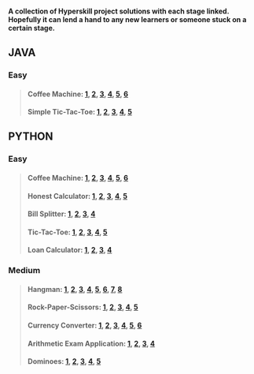 #### A collection of Hyperskill project solutions with each stage linked. Hopefully it can lend a hand to any new learners or someone stuck on a certain stage.


## JAVA

### Easy
> #### Coffee Machine: [1](https://github.com/PeterJSims/Hyperskill/tree/main/Java/Coffee%20Machine/step1), [2](https://github.com/PeterJSims/Hyperskill/tree/main/Java/Coffee%20Machine/step2), [3](https://github.com/PeterJSims/Hyperskill/tree/main/Java/Coffee%20Machine/step3), [4](https://github.com/PeterJSims/Hyperskill/tree/main/Java/Coffee%20Machine/step4), [5](https://github.com/PeterJSims/Hyperskill/tree/main/Java/Coffee%20Machine/step5), [6](https://github.com/PeterJSims/Hyperskill/tree/main/Java/Coffee%20Machine/step6)
> #### Simple Tic-Tac-Toe: [1](https://github.com/PeterJSims/Hyperskill/tree/main/Java/Simple%20Tic-Tac-Toe/step1), [2](https://github.com/PeterJSims/Hyperskill/tree/main/Java/Simple%20Tic-Tac-Toe/step2), [3](https://github.com/PeterJSims/Hyperskill/tree/main/Java/Simple%20Tic-Tac-Toe/step3), [4](https://github.com/PeterJSims/Hyperskill/tree/main/Java/Simple%20Tic-Tac-Toe/step4), [5](https://github.com/PeterJSims/Hyperskill/tree/main/Java/Simple%20Tic-Tac-Toe/step5)


## PYTHON

### Easy
> #### Coffee Machine: [1](https://github.com/PeterJSims/Hyperskill/tree/main/Python/Coffee%20Machine%20-%20PYTHON/Coffee%20Machine/task/stage_1), [2](https://github.com/PeterJSims/Hyperskill/tree/main/Python/Coffee%20Machine%20-%20PYTHON/Coffee%20Machine/task/stage_2), [3](https://github.com/PeterJSims/Hyperskill/tree/main/Python/Coffee%20Machine%20-%20PYTHON/Coffee%20Machine/task/stage_3), [4](https://github.com/PeterJSims/Hyperskill/tree/main/Python/Coffee%20Machine%20-%20PYTHON/Coffee%20Machine/task/stage_4), [5](https://github.com/PeterJSims/Hyperskill/tree/main/Python/Coffee%20Machine%20-%20PYTHON/Coffee%20Machine/task/stage_5), [6](https://github.com/PeterJSims/Hyperskill/tree/main/Python/Coffee%20Machine%20-%20PYTHON/Coffee%20Machine/task/machine)
> #### Honest Calculator: [1](https://github.com/PeterJSims/Hyperskill/tree/main/Python/Honest%20Calculator%20-%20PYTHON/Honest%20Calculator/step_1), [2](https://github.com/PeterJSims/Hyperskill/tree/main/Python/Honest%20Calculator%20-%20PYTHON/Honest%20Calculator/step_2), [3](https://github.com/PeterJSims/Hyperskill/tree/main/Python/Honest%20Calculator%20-%20PYTHON/Honest%20Calculator/step_3), [4](https://github.com/PeterJSims/Hyperskill/tree/main/Python/Honest%20Calculator%20-%20PYTHON/Honest%20Calculator/step_4), [5](https://github.com/PeterJSims/Hyperskill/tree/main/Python/Honest%20Calculator%20-%20PYTHON/Honest%20Calculator/task)
> #### Bill Splitter: [1](https://github.com/PeterJSims/Hyperskill/tree/main/Python/Bill%20Splitter%20-%20PYTHON/Bill%20Splitter/step_1), [2](https://github.com/PeterJSims/Hyperskill/tree/main/Python/Bill%20Splitter%20-%20PYTHON/Bill%20Splitter/step_2), [3](https://github.com/PeterJSims/Hyperskill/tree/main/Python/Bill%20Splitter%20-%20PYTHON/Bill%20Splitter/step_3), [4](https://github.com/PeterJSims/Hyperskill/tree/main/Python/Bill%20Splitter%20-%20PYTHON/Bill%20Splitter/task)
> #### Tic-Tac-Toe: [1](https://github.com/PeterJSims/Hyperskill/tree/main/Python/Simple%20Tic-Tac-Toe%20-%20PYTHON/Simple%20Tic-Tac-Toe/step_1), [2](https://github.com/PeterJSims/Hyperskill/tree/main/Python/Simple%20Tic-Tac-Toe%20-%20PYTHON/Simple%20Tic-Tac-Toe/step_2), [3](https://github.com/PeterJSims/Hyperskill/tree/main/Python/Simple%20Tic-Tac-Toe%20-%20PYTHON/Simple%20Tic-Tac-Toe/step_3), [4](https://github.com/PeterJSims/Hyperskill/tree/main/Python/Simple%20Tic-Tac-Toe%20-%20PYTHON/Simple%20Tic-Tac-Toe/step_4), [5](https://github.com/PeterJSims/Hyperskill/tree/main/Python/Simple%20Tic-Tac-Toe%20-%20PYTHON/Simple%20Tic-Tac-Toe/task)
> #### Loan Calculator: [1](https://github.com/PeterJSims/Hyperskill/tree/main/Python/Loan%20Calculator%20-%20PYTHON/Loan%20Calculator/step_1), [2](https://github.com/PeterJSims/Hyperskill/tree/main/Python/Loan%20Calculator%20-%20PYTHON/Loan%20Calculator/step_2), [3](https://github.com/PeterJSims/Hyperskill/tree/main/Python/Loan%20Calculator%20-%20PYTHON/Loan%20Calculator/step_3), [4](https://github.com/PeterJSims/Hyperskill/tree/main/Python/Loan%20Calculator%20-%20PYTHON/Loan%20Calculator/task/creditcalc)

### Medium
> #### Hangman: [1](https://github.com/PeterJSims/Hyperskill/tree/main/Python/Hangman%20-%20PYTHON/Hangman/step_1), [2](https://github.com/PeterJSims/Hyperskill/tree/main/Python/Hangman%20-%20PYTHON/Hangman/step_2), [3](https://github.com/PeterJSims/Hyperskill/tree/main/Python/Hangman%20-%20PYTHON/Hangman/step_3), [4](https://github.com/PeterJSims/Hyperskill/tree/main/Python/Hangman%20-%20PYTHON/Hangman/step_4), [5](https://github.com/PeterJSims/Hyperskill/tree/main/Python/Hangman%20-%20PYTHON/Hangman/step_5), [6](https://github.com/PeterJSims/Hyperskill/tree/main/Python/Hangman%20-%20PYTHON/Hangman/step_6), [7](https://github.com/PeterJSims/Hyperskill/tree/main/Python/Hangman%20-%20PYTHON/Hangman/step_7), [8](https://github.com/PeterJSims/Hyperskill/tree/main/Python/Hangman%20-%20PYTHON/Hangman/task/hangman)
> #### Rock-Paper-Scissors: [1](https://github.com/PeterJSims/Hyperskill/tree/main/Python/Rock-Paper-Scissors%20-%20PYTHON/Rock-Paper-Scissors/step_1), [2](https://github.com/PeterJSims/Hyperskill/tree/main/Python/Rock-Paper-Scissors%20-%20PYTHON/Rock-Paper-Scissors/step_2), [3](https://github.com/PeterJSims/Hyperskill/tree/main/Python/Rock-Paper-Scissors%20-%20PYTHON/Rock-Paper-Scissors/step_3), [4](https://github.com/PeterJSims/Hyperskill/tree/main/Python/Rock-Paper-Scissors%20-%20PYTHON/Rock-Paper-Scissors/step_4), [5](https://github.com/PeterJSims/Hyperskill/tree/main/Python/Rock-Paper-Scissors%20-%20PYTHON/Rock-Paper-Scissors/task)
> #### Currency Converter: [1](https://github.com/PeterJSims/Hyperskill/tree/main/Python/Currency%20Converter%20-%20PYTHON/Currency%20Converter/step_1), [2](https://github.com/PeterJSims/Hyperskill/tree/main/Python/Currency%20Converter%20-%20PYTHON/Currency%20Converter/step_2), [3](https://github.com/PeterJSims/Hyperskill/tree/main/Python/Currency%20Converter%20-%20PYTHON/Currency%20Converter/step_3), [4](https://github.com/PeterJSims/Hyperskill/tree/main/Python/Currency%20Converter%20-%20PYTHON/Currency%20Converter/step_4), [5](https://github.com/PeterJSims/Hyperskill/tree/main/Python/Currency%20Converter%20-%20PYTHON/Currency%20Converter/step_5), [6](https://github.com/PeterJSims/Hyperskill/tree/main/Python/Currency%20Converter%20-%20PYTHON/Currency%20Converter/task/cconverter)
> #### Arithmetic Exam Application: [1](https://github.com/PeterJSims/Hyperskill/tree/main/Python/Arithmetic%20Exam%20Application%20-%20PYTHON/Arithmetic%20Exam%20Application/step_1), [2](https://github.com/PeterJSims/Hyperskill/tree/main/Python/Arithmetic%20Exam%20Application%20-%20PYTHON/Arithmetic%20Exam%20Application/step_2), [3](https://github.com/PeterJSims/Hyperskill/tree/main/Python/Arithmetic%20Exam%20Application%20-%20PYTHON/Arithmetic%20Exam%20Application/step_3), [4](https://github.com/PeterJSims/Hyperskill/tree/main/Python/Arithmetic%20Exam%20Application%20-%20PYTHON/Arithmetic%20Exam%20Application/task)
> #### Dominoes: [1](https://github.com/PeterJSims/Hyperskill/tree/main/Python/Dominoes%20-%20PYTHON/Dominoes/step_1), [2](https://github.com/PeterJSims/Hyperskill/tree/main/Python/Dominoes%20-%20PYTHON/Dominoes/step_2), [3](https://github.com/PeterJSims/Hyperskill/tree/main/Python/Dominoes%20-%20PYTHON/Dominoes/step_3), [4](https://github.com/PeterJSims/Hyperskill/tree/main/Python/Dominoes%20-%20PYTHON/Dominoes/step_4), [5](https://github.com/PeterJSims/Hyperskill/tree/main/Python/Dominoes%20-%20PYTHON/Dominoes/task/dominoes)









